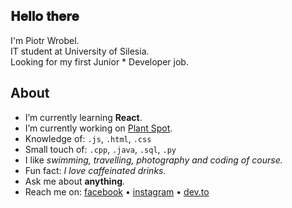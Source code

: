 <h2>𝐇𝐞𝐥𝐥𝐨 𝐭𝐡𝐞𝐫𝐞 </h2>
<p>I'm Piotr Wrobel.<br />
IT student at University of Silesia.<br />
Looking for my first Junior * Developer job.</p>

## About
* I’m currently learning **React**.
* I’m currently working on [Plant Spot](https://github.com/ajiiz/plants-react-app).
* Knowledge of: `.js`, `.html`, `.css`
* Small touch of: `.cpp`, `.java`, `.sql`, `.py`
* I like *swimming, travelling, photography and coding of course.*
* Fun fact: *I love caffeinated drinks.*
* Ask me about **anything**.
* Reach me on: <a href="https://www.facebook.com/piotr.wrobel.99">facebook</a> • <a href="https://www.instagram.com/piotr_wrobel_/">instagram</a> • <a href="https://dev.to/ajiiz">dev.to</a>
